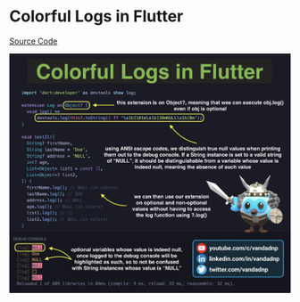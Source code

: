 # Colorful Logs in Flutter

[Source Code](colorful-logs-in-flutter.dart)

![](colorful-logs-in-flutter.jpg)
